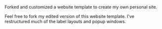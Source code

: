 Forked and customized a website template to create my own personal site.

Feel free to fork my edited version of this website template. I've restructured much of the label layouts and popup windows.
